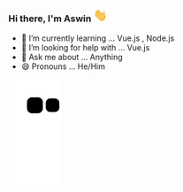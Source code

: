 ### Hi there, I'm Aswin <img width="25px" src="/img/hand.gif" /> 


- 🌱 I’m currently learning ... Vue.js , Node.js
- 🤔 I’m looking for help with ... Vue.js
- 💬 Ask me about ... Anything
- 😄 Pronouns ... He/Him
<!--
- 🔭 I’m currently working on ...
- 👯 I’m looking to collaborate on ...
- 📫 How to reach me: ...
- ⚡ Fun fact: ....

-->



![snake gif](https://github.com/aswinr19/aswinr19/blob/output/github-contribution-grid-snake.svg)
